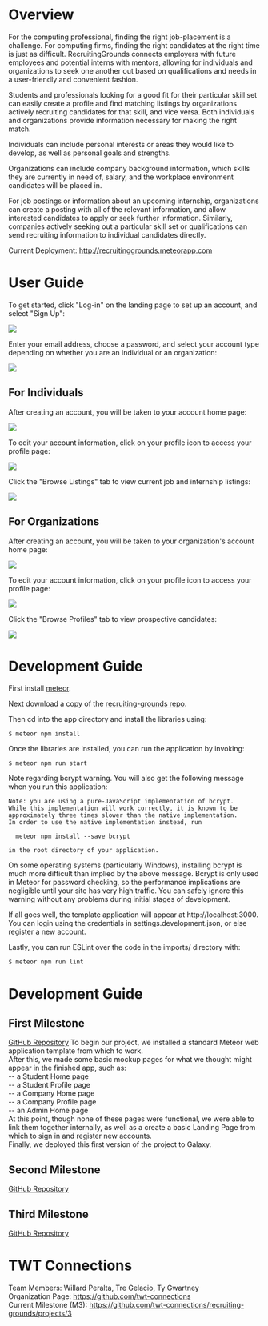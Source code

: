 # Overview
For the computing professional, finding the right job-placement is a challenge. For computing firms, finding the right candidates at the right time is just as difficult. RecruitingGrounds connects employers with future employees and potential interns with mentors, allowing for individuals and organizations to seek one another out based on qualifications and needs in a user-friendly and convenient fashion.

Students and professionals looking for a good fit for their particular skill set can easily create a profile and find matching listings by organizations actively recruiting candidates for that skill, and vice versa. Both individuals and organizations provide information necessary for making the right match. 

Individuals can include personal interests or areas they would like to develop, as well as personal goals and strengths.

Organizations can include company background information, which skills they are currently in need of, salary, and the workplace environment candidates will be placed in.

For job postings or information about an upcoming internship, organizations can create a posting with all of the relevant information, and allow interested candidates to apply or seek further information. Similarly, companies actively seeking out a particular skill set or qualifications can send recruiting information to individual candidates directly.

Current Deployment: <a href="http://recruitinggrounds.meteorapp.com">http://recruitinggrounds.meteorapp.com</a>

# User Guide
To get started, click "Log-in" on the landing page to set up an account, and select "Sign Up":

<a href="http://recruitinggrounds.meteorapp.com"><img src="/images/LandingPage2.jpeg"/></a> 

Enter your email address, choose a password, and select your account type depending on whether you are an individual or an organization:

<a href="link"><img src="/images/SignInPage.jpeg"/></a>

## For Individuals
After creating an account, you will be taken to your account home page:

<a href="link"><img src="/images/StudentHomePage.jpeg"/></a>

To edit your account information, click on your profile icon to access your profile page:

<a href="link"><img src="/images/StudentProfilePage.jpeg"/></a>

Click the "Browse Listings" tab to view current job and internship listings:

<a href="link"><img src="/images/BrowseListings.jpeg"/></a>

## For Organizations
After creating an account, you will be taken to your organization's account home page:

<a href="link"><img src="/images/CompanyHomePage.jpeg"/></a>

To edit your account information, click on your profile icon to access your profile page:

<a href="link"><img src="/images/CompanyProfilePage.jpeg"/></a>

Click the "Browse Profiles" tab to view prospective candidates:

<a href="link"><img src="/images/BrowseProfiles.jpeg"/></a>

# Development Guide
First install <a href="https://www.meteor.com/install">meteor</a>.

Next download a copy of the <a href="https://github.com/twt-connections/recruiting-grounds">recruiting-grounds repo</a>.

Then cd into the app directory and install the libraries using:

`$ meteor npm install`

Once the libraries are installed, you can run the application by invoking:

`$ meteor npm run start`

Note regarding bcrypt warning. You will also get the following message when you run this application:

```
Note: you are using a pure-JavaScript implementation of bcrypt.
While this implementation will work correctly, it is known to be
approximately three times slower than the native implementation.
In order to use the native implementation instead, run

  meteor npm install --save bcrypt

in the root directory of your application.
```

On some operating systems (particularly Windows), installing bcrypt is much more difficult than implied by the above message. Bcrypt is only used in Meteor for password checking, so the performance implications are negligible until your site has very high traffic. You can safely ignore this warning without any problems during initial stages of development.

If all goes well, the template application will appear at http://localhost:3000. You can login using the credentials in settings.development.json, or else register a new account.

Lastly, you can run ESLint over the code in the imports/ directory with:

`$ meteor npm run lint`

# Development Guide
## First Milestone
<a href="https://github.com/twt-connections/recruiting-grounds/projects/1">GitHub Repository</a> 
To begin our project, we installed a standard Meteor web application template from which to work.
<br />
After this, we made some basic mockup pages for what we thought might appear in the finished app, such as:
<br />
-- a Student Home page
<br />
-- a Student Profile page
<br />
-- a Company Home page
<br />
-- a Company Profile page
<br />
-- an Admin Home page
<br />
At this point, though none of these pages were functional, we were able to link them together internally, as well as a create a basic Landing Page from which to sign in and register new accounts.
<br />
Finally, we deployed this first version of the project to Galaxy.
<br />
## Second Milestone
<a href="https://github.com/twt-connections/recruiting-grounds/projects/2">GitHub Repository<a/>

## Third Milestone
<a href="https://github.com/twt-connections/recruiting-grounds/projects/3">GitHub Repository<a/>

# TWT Connections
Team Members: Willard Peralta, Tre Gelacio, Ty Gwartney
<br/>
Organization Page: <a href="https://github.com/twt-connections">https://github.com/twt-connections</a>
<br/>
Current Milestone (M3): <a href="https://github.com/twt-connections/recruiting-grounds/projects/3">https://github.com/twt-connections/recruiting-grounds/projects/3<a/>
